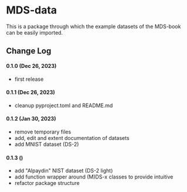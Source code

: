 # MDS-data

This is a package through which the example datasets of the MDS-book can be easily imported.

## Change Log

#### 0.1.0 (Dec 26, 2023)
- first release

#### 0.1.1 (Dec 26, 2023)
- cleanup pyproject.toml and README.md

#### 0.1.2 (Jan 30, 2023)
- remove temporary files
- add, edit and extent documentation of datasets
- add MNIST dataset (DS-2)

#### 0.1.3 ()
- add "Alpaydin" NIST dataset (DS-2 light)
- add function wrapper around (M)DS-x classes to provide intuitive 
- refactor package structure


